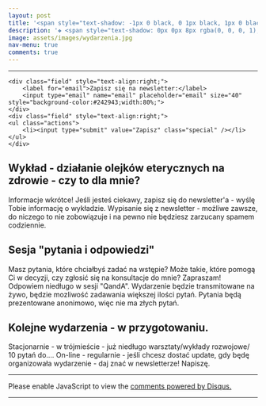 ```yaml
---
layout: post
title: '<span style="text-shadow: -1px 0 black, 0 1px black, 1px 0 black, 0 -1px black;">Wydarzenia</span>'
description: '❖ <span style="text-shadow: 0px 0px 8px rgba(0, 0, 0, 1);">Najbliższe wykłady</span>&nbsp;<br>&nbsp;<br> ❖ <span style="text-shadow: 0px 0px 8px rgba(0, 0, 0, 1);">Historia wydarzeń</span>'
image: assets/images/wydarzenia.jpg
nav-menu: true
comments: true
---
```


<hr class="major">
		
<form action="https://formspree.io/f/mnqrgpnq" method="POST" style="background-image:url('https://www.pharmabusters.pl/assets/images/zagiel.jpg'); background-size:cover;">
	
    <div class="field" style="text-align:right;">
	    <label for="email">Zapisz się na newsletter:</label>
		<input type="email" name="email" placeholder="email" size="40" style="background-color:#242943;width:80%;">
	</div>
	<div class="field" style="text-align:right;">
	<ul class="actions">
	    <li><input type="submit" value="Zapisz" class="special" /></li>
	</ul>
	</div>
</form>


## Wykład - działanie olejków eterycznych na zdrowie - czy to dla mnie?
Informacje wkrótce! Jeśli jesteś ciekawy, zapisz się do newsletter'a  - wyślę Tobie informację o wykładzie. Wypisanie się z newsletter - możliwe zawsze, do niczego to nie zobowiązuje i na pewno nie będziesz zarzucany spamem codziennie.
## Sesja "pytania i odpowiedzi"
Masz pytania, które chciałbyś zadać na wstępie? Może takie, które pomogą Ci w decyzji, czy zgłosić się na konsultacje do mnie? Zapraszam! Odpowiem niedługo w sesji "QandA". Wydarzenie będzie transmitowane na żywo, będzie mozliwość zadawania większej ilości pytań. Pytania będą prezentowane anonimowo, więc nie ma złych pytań.
## Kolejne wydarzenia - w przygotowaniu.
Stacjonarnie  - w trójmieście - już niedługo warsztaty/wykłady rozwojowe/ 10 pytań do....
On-line - regularnie - jeśli chcesz dostać update, gdy będę organizowała wydarzenie - daj znać w newsletterze! Napiszę.

<hr class="major" />

<div id="disqus_thread"></div>
<script>
    /**
    *  RECOMMENDED CONFIGURATION VARIABLES: EDIT AND UNCOMMENT THE SECTION BELOW TO INSERT DYNAMIC VALUES FROM YOUR PLATFORM OR CMS.
    *  LEARN WHY DEFINING THESE VARIABLES IS IMPORTANT: https://disqus.com/admin/universalcode/#configuration-variables    */
    /*
    var disqus_config = function () {
    this.page.url = 'https://www.pharmabusters.pl/4_wydarzenia.html';  // Replace PAGE_URL with your page's canonical URL variable
    this.page.identifier = PAGE_IDENTIFIER; // Replace PAGE_IDENTIFIER with your page's unique identifier variable
    };
    */
    (function() { // DON'T EDIT BELOW THIS LINE
    var d = document, s = d.createElement('script');
    s.src = 'https://pharmabusters.disqus.com/embed.js';
    s.setAttribute('data-timestamp', +new Date());
    (d.head || d.body).appendChild(s);
    })();
</script>
<noscript>Please enable JavaScript to view the <a href="https://disqus.com/?ref_noscript">comments powered by Disqus.</a></noscript>
<script id="dsq-count-scr" src="//pharmabusters.disqus.com/count.js" async></script>

<hr class="major" />
